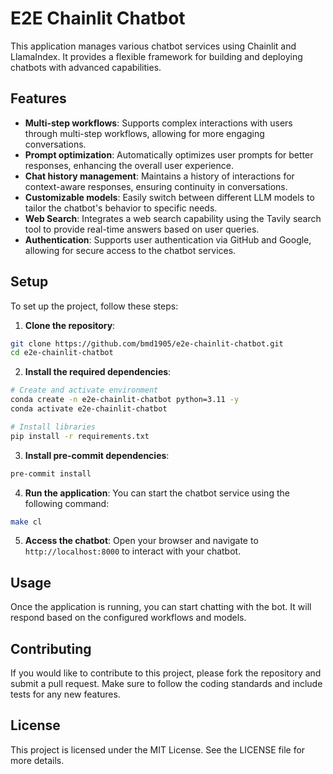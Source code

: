 # E2E Chainlit Chatbot

This application manages various chatbot services using Chainlit and LlamaIndex. It provides a flexible framework for building and deploying chatbots with advanced capabilities.

## Features

- **Multi-step workflows**: Supports complex interactions with users through multi-step workflows, allowing for more engaging conversations.
- **Prompt optimization**: Automatically optimizes user prompts for better responses, enhancing the overall user experience.
- **Chat history management**: Maintains a history of interactions for context-aware responses, ensuring continuity in conversations.
- **Customizable models**: Easily switch between different LLM models to tailor the chatbot's behavior to specific needs.
- **Web Search**: Integrates a web search capability using the Tavily search tool to provide real-time answers based on user queries.
- **Authentication**: Supports user authentication via GitHub and Google, allowing for secure access to the chatbot services.

## Setup

To set up the project, follow these steps:

1. **Clone the repository**:

```bash
git clone https://github.com/bmd1905/e2e-chainlit-chatbot.git
cd e2e-chainlit-chatbot
```

2. **Install the required dependencies**:

```bash
# Create and activate environment
conda create -n e2e-chainlit-chatbot python=3.11 -y
conda activate e2e-chainlit-chatbot

# Install libraries
pip install -r requirements.txt
```

3. **Install pre-commit dependencies**:

```bash
pre-commit install
```

4. **Run the application**:
You can start the chatbot service using the following command:

```bash
make cl
```

5. **Access the chatbot**:
Open your browser and navigate to `http://localhost:8000` to interact with your chatbot.

## Usage

Once the application is running, you can start chatting with the bot. It will respond based on the configured workflows and models.

## Contributing

If you would like to contribute to this project, please fork the repository and submit a pull request. Make sure to follow the coding standards and include tests for any new features.

## License

This project is licensed under the MIT License. See the LICENSE file for more details.
